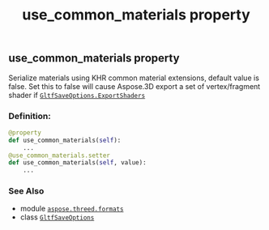 ﻿---
title: use_common_materials property
second_title: Aspose.3D for Python via .NET API References
description: 
type: docs
weight: 190
url: /python-net/aspose.threed.formats/gltfsaveoptions/use_common_materials/
is_root: false
---

## use_common_materials property


Serialize materials using KHR common material extensions, default value is false.
Set this to false will cause Aspose.3D export a set of vertex/fragment shader if [`GltfSaveOptions.ExportShaders`](/3d/python-net/aspose.threed.formats/gltfsaveoptions)
### Definition:
```python
@property
def use_common_materials(self):
    ...
@use_common_materials.setter
def use_common_materials(self, value):
    ...
```

### See Also
* module [`aspose.threed.formats`](../../)
* class [`GltfSaveOptions`](/3d/python-net/aspose.threed.formats/gltfsaveoptions)
